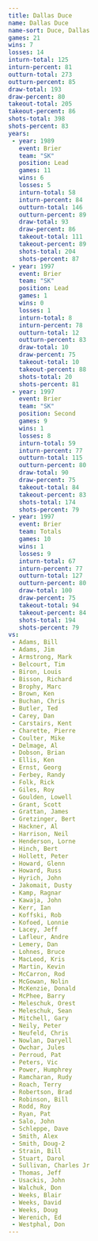 ```yaml
---
title: Dallas Duce
name: Dallas Duce
name-sort: Duce, Dallas
games: 21
wins: 7
losses: 14
inturn-total: 125
inturn-percent: 81
outturn-total: 273
outturn-percent: 85
draw-total: 193
draw-percent: 80
takeout-total: 205
takeout-percent: 86
shots-total: 398
shots-percent: 83
years:
 - year: 1989
   event: Brier
   team: "SK"
   position: Lead
   games: 11
   wins: 6
   losses: 5
   inturn-total: 58
   inturn-percent: 84
   outturn-total: 146
   outturn-percent: 89
   draw-total: 93
   draw-percent: 86
   takeout-total: 111
   takeout-percent: 89
   shots-total: 204
   shots-percent: 87
 - year: 1997
   event: Brier
   team: "SK"
   position: Lead
   games: 1
   wins: 0
   losses: 1
   inturn-total: 8
   inturn-percent: 78
   outturn-total: 12
   outturn-percent: 83
   draw-total: 10
   draw-percent: 75
   takeout-total: 10
   takeout-percent: 88
   shots-total: 20
   shots-percent: 81
 - year: 1997
   event: Brier
   team: "SK"
   position: Second
   games: 9
   wins: 1
   losses: 8
   inturn-total: 59
   inturn-percent: 77
   outturn-total: 115
   outturn-percent: 80
   draw-total: 90
   draw-percent: 75
   takeout-total: 84
   takeout-percent: 83
   shots-total: 174
   shots-percent: 79
 - year: 1997
   event: Brier
   team: Totals
   games: 10
   wins: 1
   losses: 9
   inturn-total: 67
   inturn-percent: 77
   outturn-total: 127
   outturn-percent: 80
   draw-total: 100
   draw-percent: 75
   takeout-total: 94
   takeout-percent: 84
   shots-total: 194
   shots-percent: 79
vs:
 - Adams, Bill
 - Adams, Jim
 - Armstrong, Mark
 - Belcourt, Tim
 - Biron, Louis
 - Bisson, Richard
 - Brophy, Marc
 - Brown, Ken
 - Buchan, Chris
 - Butler, Ted
 - Carey, Dan
 - Carstairs, Kent
 - Charette, Pierre
 - Coulter, Mike
 - Delmage, Al
 - Dobson, Brian
 - Ellis, Ken
 - Ernst, Georg
 - Ferbey, Randy
 - Folk, Rick
 - Giles, Roy
 - Goulden, Lowell
 - Grant, Scott
 - Grattan, James
 - Gretzinger, Bert
 - Hackner, Al
 - Harrison, Neil
 - Henderson, Lorne
 - Hinch, Bert
 - Hollett, Peter
 - Howard, Glenn
 - Howard, Russ
 - Hyrich, John
 - Jakomait, Dusty
 - Kamp, Ragnar
 - Kawaja, John
 - Kerr, Ian
 - Koffski, Rob
 - Kofoed, Lonnie
 - Lacey, Jeff
 - Lafleur, Andre
 - Lemery, Dan
 - Lohnes, Bruce
 - MacLeod, Kris
 - Martin, Kevin
 - McCarron, Rod
 - McGowan, Nolin
 - McKenzie, Donald
 - McPhee, Barry
 - Meleschuk, Orest
 - Meleschuk, Sean
 - Mitchell, Gary
 - Neily, Peter
 - Neufeld, Chris
 - Nowlan, Daryell
 - Owchar, Jules
 - Perroud, Pat
 - Peters, Vic
 - Power, Humphrey
 - Ramcharan, Rudy
 - Roach, Terry
 - Robertson, Brad
 - Robinson, Bill
 - Rodd, Roy
 - Ryan, Pat
 - Salo, John
 - Schleppe, Dave
 - Smith, Alex
 - Smith, Doug-2
 - Strain, Bill
 - Stuart, Darol
 - Sullivan, Charles Jr
 - Thomas, Jeff
 - Usackis, John
 - Walchuk, Don
 - Weeks, Blair
 - Weeks, David
 - Weeks, Doug
 - Werenich, Ed
 - Westphal, Don
---
```

